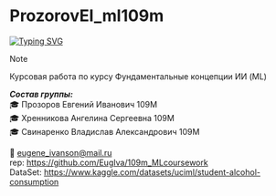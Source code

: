 # ProzorovEI_ml109m

[![Typing SVG](https://readme-typing-svg.herokuapp.com?font=Fira+Code&pause=947&center=true&vCenter=true&multiline=true&random=false&width=435&height=70&lines=%D0%A4%D1%83%D0%BD%D0%B4%D0%B0%D0%BC%D0%B5%D0%BD%D1%82%D0%B0%D0%BB%D1%8C%D0%BD%D1%8B%D0%B5+%D0%BA%D0%BE%D0%BD%D1%86%D0%B5%D0%BF%D1%86%D0%B8%D0%B8+%D0%98%D0%98;%D0%9A%D1%83%D1%80%D1%81%D0%BE%D0%B2%D0%B0%D1%8F+%D1%80%D0%B0%D0%B1%D0%BE%D1%82%D0%B0)](https://git.io/typing-svg)
> [!NOTE]
> Курсовая работа по курсу Фундаментальные концепции ИИ (ML)

  ___Состав группы:___          
🎓  Прозоров Евгений Иванович 109М    
🎓  Хренникова Ангелина Сергеевна 109М       
🎓  Свинаренко Владислав Александрович 109М          

📧 eugene_ivanson@mail.ru       
rep: https://github.com/EugIva/109m_MLcoursework           
DataSet: https://www.kaggle.com/datasets/uciml/student-alcohol-consumption         
